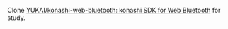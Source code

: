 Clone [YUKAI/konashi-web-bluetooth: konashi SDK for Web Bluetooth](https://github.com/YUKAI/konashi-web-bluetooth) for study.